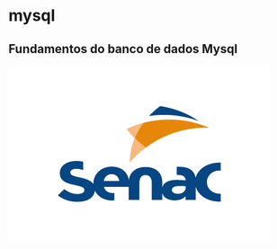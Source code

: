# mysql
<h2>Fundamentos do banco de dados Mysql</h2>
<img src = "https://github.com/MurilloRamos0709/mysql/blob/master/imagens/senac.png">
